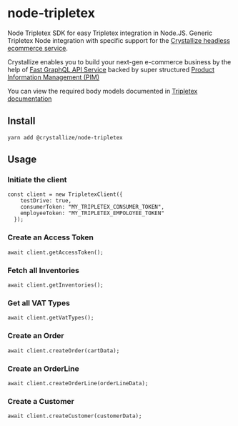 # node-tripletex

Node Tripletex SDK for easy Tripletex integration in Node.JS. Generic Tripletex Node integration with specific support for the [Crystallize headless ecommerce service](https://crystallize.com/).

Crystallize enables you to build your next-gen e-commerce business by the help of [Fast GraphQL API Service](https://crystallize.com/product/graphql-commerce-api) backed by super structured [Product Information Management (PIM)](https://crystallize.com/product/product-information-management)

You can view the required body models documented in [Tripletex documentation](https://tripletex.no/v2-docs/#/)

## Install

```
yarn add @crystallize/node-tripletex
```

## Usage

### Initiate the client<br/>

```
const client = new TripletexClient({
    testDrive: true,
    consumerToken: "MY_TRIPLETEX_CONSUMER_TOKEN",
    employeeToken: "MY_TRIPLETEX_EMPOLOYEE_TOKEN"
  });
```

### Create an Access Token<br/>

```
await client.getAccessToken();
```

### Fetch all Inventories<br/>

```
await client.getInventories();
```

### Get all VAT Types<br/>

```
await client.getVatTypes();
```

### Create an Order<br/>

```
await client.createOrder(cartData);
```

### Create an OrderLine<br/>

```
await client.createOrderLine(orderLineData);
```

### Create a Customer<br/>

```
await client.createCustomer(customerData);
```
